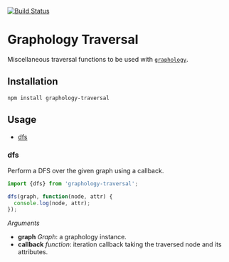[![Build Status](https://travis-ci.org/graphology/graphology-traversal.svg)](https://travis-ci.org/graphology/graphology-traversal)

# Graphology Traversal

Miscellaneous traversal functions to be used with [`graphology`](https://graphology.github.io).

## Installation

```
npm install graphology-traversal
```

## Usage

* [dfs](#dfs)

### dfs

Perform a DFS over the given graph using a callback.

```js
import {dfs} from 'graphology-traversal';

dfs(graph, function(node, attr) {
  console.log(node, attr);
});
```

*Arguments*

* **graph** *Graph*: a graphology instance.
* **callback** *function*: iteration callback taking the traversed node and its attributes.
